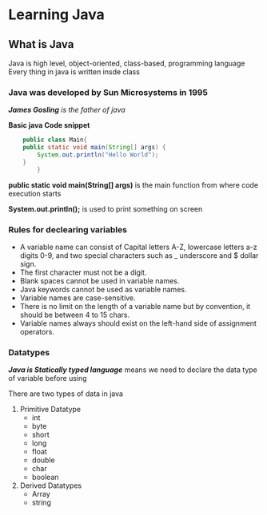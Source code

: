 # Learning Java
## What is Java 
 Java is high level, object-oriented, class-based, programming language 
 Every thing in java is written insde class
 
 ### **Java was developed by Sun Microsystems in 1995**

 ***James Gosling** is the father of java*
 
**Basic java Code snippet**

```java
    public class Main{
    public static void main(String[] args) {
        System.out.println("Hello World");
    }
        }
```
**public static void main(String[] args)**  is the main function from where code execution starts

**System.out.println();** is used to print something on screen

### Rules for declearing variables 

* A variable name can consist of Capital letters A-Z, lowercase letters a-z digits 0-9,
  and two special characters such as _ underscore and $ dollar sign.
* The first character must not be a digit.
* Blank spaces cannot be used in variable names.
* Java keywords cannot be used as variable names.
* Variable names are case-sensitive.
* There is no limit on the length of a variable name but by convention, it should be between 4 to 15 chars.
* Variable names always should exist on the left-hand side of assignment operators.

### Datatypes
***Java is Statically typed language***
means we need to declare the data type of variable before using

There are two types of data in java
1. Primitive Datatype
    * int
    * byte
    * short
    * long
    * float
    * double
    * char
    * boolean
2. Derived Datatypes 
    * Array
    * string 
